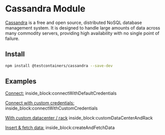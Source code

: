 # Cassandra Module

[Cassandra](https://cassandra.apache.org/_/index.html) is a free and open source, distributed NoSQL database management system. It is designed to handle large amounts of data across many commodity servers, providing high availability with no single point of failure.



## Install

```bash
npm install @testcontainers/cassandra --save-dev
```

## Examples

<!--codeinclude-->
[Connect:](../../packages/modules/cassandra/src/cassandra-container.test.ts) inside_block:connectWithDefaultCredentials
<!--/codeinclude-->

<!--codeinclude-->
[Connect with custom credentials:](../../packages/modules/cassandra/src/cassandra-container.test.ts) inside_block:connectWithCustomCredentials
<!--/codeinclude-->

<!--codeinclude-->
[With custom datacenter / rack](../../packages/modules/cassandra/src/cassandra-container.test.ts) inside_block:customDataCenterAndRack
<!--/codeinclude-->

<!--codeinclude-->
[Insert & fetch data:](../../packages/modules/cassandra/src/cassandra-container.test.ts) inside_block:createAndFetchData
<!--/codeinclude-->
